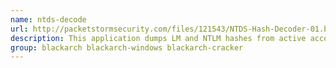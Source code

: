 ```yaml
---
name: ntds-decode
url: http://packetstormsecurity.com/files/121543/NTDS-Hash-Decoder-01.b.html
description: This application dumps LM and NTLM hashes from active accounts stored in an Active Directory database.
group: blackarch blackarch-windows blackarch-cracker
---
```

